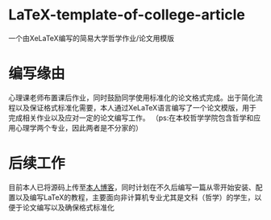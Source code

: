 # LaTeX-template-of-college-article
一个由XeLaTeX编写的简易大学哲学作业/论文用模版
# 编写缘由
心理课老师布置课后作业，同时鼓励同学使用标准化的论文格式完成。出于简化流程以及保证格式标准化需要，本人通过XeLaTeX语言编写了一个论文模版，用于完成相关作业以及应对一定的论文编写工作。
（ps:在本校哲学学院包含哲学和应用心理学两个专业，因此两者是不分家的）
# 后续工作
目前本人已将源码上传至[本人博客](https://www.asutaka.ink)，同时计划在不久后编写一篇从零开始安装、配置以及编写LaTeX的教程，主要面向非计算机专业尤其是文科（哲学）的学生，以便于论文编写以及确保格式标准化
